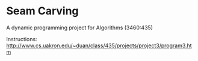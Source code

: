 # Seam Carving
A dynamic programming project for Algorithms (3460:435)

Instructions: http://www.cs.uakron.edu/~duan/class/435/projects/project3/program3.htm

